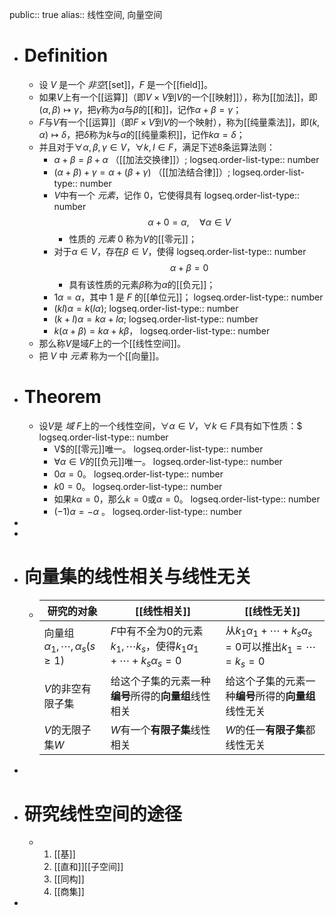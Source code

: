 public:: true
alias:: 线性空间, 向量空间

- # Definition
	- 设 $V$ 是一个 *非空*[[set]]，$F$ 是一个[[field]]。
	- 如果$V$上有一个[[运算]]（即$V\times V$到$V$的一个[[映射]]），称为[[加法]]，即$(\alpha, \beta)\longmapsto\gamma$，把$\gamma$称为$\alpha$与$\beta$的[[和]]，记作$\alpha+\beta=\gamma$；
	- $F$与$V$有一个[[运算]]（即$F\times V$到$V$的一个映射），称为[[纯量乘法]]，即$(k, \alpha)\longmapsto\delta$，把$\delta$称为$k$与$\alpha$的[[纯量乘积]]，记作$k\alpha=\delta$；
	- 并且对于$\forall\alpha,\beta,\gamma\in V$，$\forall k,l\in F$，满足下述8条运算法则：
		- $\alpha+\beta=\beta+\alpha$ （[[加法交换律]]）;
		  logseq.order-list-type:: number
		- $(\alpha+\beta)+\gamma=\alpha+(\beta+\gamma)$ （[[加法结合律]]）;
		  logseq.order-list-type:: number
		- $V$中有一个 *元素*，记作 $0$，它使得具有
		  logseq.order-list-type:: number
		  $$\alpha+0=\alpha,\quad \forall\alpha\in V$$
			- 性质的 *元素* $0$ 称为$V$的[[零元]]；
		- 对于$\alpha\in V$，存在$\beta\in V$，使得
		  logseq.order-list-type:: number
		  $$\alpha+\beta=0$$
			- 具有该性质的元素$\beta$称为$\alpha$的[[负元]]；
		- $1\alpha=\alpha$，其中 $1$ 是 $F$ 的[[单位元]]；
		  logseq.order-list-type:: number
		- $(kl)\alpha=k(l\alpha)$;
		  logseq.order-list-type:: number
		- $(k+l)\alpha=k\alpha+l\alpha$; 
		  logseq.order-list-type:: number
		- $k(\alpha+\beta)=k\alpha+k\beta$，
		  logseq.order-list-type:: number
	- 那么称$V$是域$F$上的一个[[线性空间]]。
	- 把 $V$ 中 *元素* 称为一个[[向量]]。
- # Theorem
	- 设$V$是 *域* $F$上的一个线性空间，$\forall\alpha\in V$，$\forall k\in F$具有如下性质：$
	  logseq.order-list-type:: number
		- V$的[[零元]]唯一。
		  logseq.order-list-type:: number
		- $\forall\alpha\in V$的[[负元]]唯一。
		  logseq.order-list-type:: number
		- $0\alpha=0$。
		  logseq.order-list-type:: number
		- $k0=0$。
		  logseq.order-list-type:: number
		- 如果$k\alpha=0$，那么$k=0$或$\alpha=0$。
		  logseq.order-list-type:: number
		- $(-1)\alpha=-\alpha$ 。
		  logseq.order-list-type:: number
-
-
- # 向量集的线性相关与线性无关
	- |研究的对象|[[线性相关]]|[[线性无关]]|
	  |--|--|--|
	  |向量组$\alpha_1,\cdots,\alpha_s(s\ge 1)$|$F$中有不全为$0$的元素$k_1,\cdots k_s$，使得$k_1\alpha_1+\cdots+k_s\alpha_s=0$|从$k_1\alpha_1+\cdots+k_s\alpha_s=0$可以推出$k_1=\cdots=k_s=0$|
	  |$V$的非空有限子集|给这个子集的元素一种**编号**所得的**向量组**线性相关|给这个子集的元素一种**编号**所得的**向量组**线性无关|
	  |$V$的无限子集$W$|$W$有一个**有限子集**线性相关|$W$的任一**有限子集**都线性无关|
-
- # 研究线性空间的途径
	- 1. [[基]]
	  2. [[直和]][[子空间]]
	  3. [[同构]]
	  4. [[商集]]
-